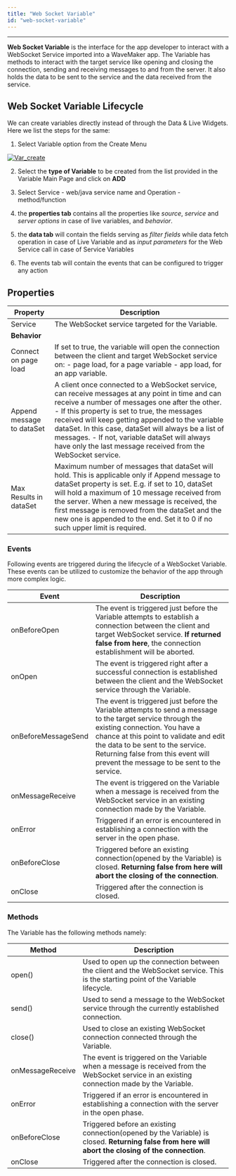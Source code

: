 ```yaml
---
title: "Web Socket Variable"
id: "web-socket-variable"
---
```

---
**Web Socket Variable** is the interface for the app developer to interact with a WebSocket Service imported into a WaveMaker app. The Variable has methods to interact with the target service like opening and closing the connection, sending and receiving messages to and from the server. It also holds the data to be sent to the service and the data received from the service.

## Web Socket Variable Lifecycle



We can create variables directly instead of through the Data & Live Widgets. Here we list the steps for the same:

1. Select Variable option from the Create Menu 

[![Var_create](/learn/assets/Var_create.png)](/learn/assets/Var_create.png)

2. Select the **type of Variable** to be created from the list provided in the Variable Main Page and click on **ADD**


3. Select Service - web/java service name and Operation - method/function 



4. the **properties tab** contains all the properties like _source_, _service_ and _server options_ in case of live variables, and _behavior_. 



5. the **data tab** will contain the fields serving as _filter fields_ while data fetch operation in case of Live Variable and as _input parameters_ for the Web Service call in case of Service Variables 


6. The events tab will contain the events that can be configured to trigger any action 



## Properties

| Property | Description |
| --- | --- |
| Service | The WebSocket service targeted for the Variable. |
| **Behavior** |
| Connect on page load | If set to true, the variable will open the connection between the client and target WebSocket service on:    - page load, for a page variable   - app load, for an app variable. |
| Append message to dataSet | A client once connected to a WebSocket service, can receive messages at any point in time and can receive a number of messages one after the other.   - If this property is set to true, the messages received will keep getting appended to the variable dataSet. In this case, dataSet will always be a list of messages.   - If not, variable dataSet will always have only the last message received from the WebSocket service. |
| Max Results in dataSet | Maximum number of messages that dataSet will hold. This is applicable only if Append message to dataSet property is set. E.g. if set to 10, dataSet will hold a maximum of 10 message received from the server. When a new message is received, the first message is removed from the dataSet and the new one is appended to the end. Set it to 0 if no such upper limit is required. |

### Events

Following events are triggered during the lifecycle of a WebSocket Variable. These events can be utilized to customize the behavior of the app through more complex logic.

| **Event** | **Description** |
| --- | --- |
| onBeforeOpen | The event is triggered just before the Variable attempts to establish a connection between the client and target WebSocket service. **If returned false from here**, the connection establishment will be aborted. |
| onOpen | The event is triggered right after a successful connection is established between the client and the WebSocket service through the Variable. |
| onBeforeMessageSend | The event is triggered just before the Variable attempts to send a message to the target service through the existing connection. You have a chance at this point to validate and edit the data to be sent to the service. Returning false from this event will prevent the message to be sent to the service. |
| onMessageReceive | The event is triggered on the Variable when a message is received from the WebSocket service in an existing connection made by the Variable. |
| onError | Triggered if an error is encountered in establishing a connection with the server in the open phase. |
| onBeforeClose | Triggered before an existing connection(opened by the Variable) is closed. **Returning false from here will abort the closing of the connection**. |
| onClose | Triggered after the connection is closed. |

### Methods

The Variable has the following methods namely:

| **Method** | **Description** |
| --- | --- |
| open() | Used to open up the connection between the client and the WebSocket service. This is the starting point of the Variable lifecycle. |
| send() | Used to send a message to the WebSocket service through the currently established connection. |
| close() | Used to close an existing WebSocket connection connected through the Variable. |
| onMessageReceive | The event is triggered on the Variable when a message is received from the WebSocket service in an existing connection made by the Variable. |
| onError | Triggered if an error is encountered in establishing a connection with the server in the open phase. |
| onBeforeClose | Triggered before an existing connection(opened by the Variable) is closed. **Returning false from here will abort the closing of the connection**. |
| onClose | Triggered after the connection is closed. |


